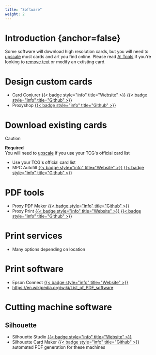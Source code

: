 ```yaml
---
title: "Software"
weight: 2
---
```

# Introduction {anchor=false}
Some software will download high resolution cards, but you will need to [upscale](/ai-tools/#upscale) most cards and art you find online. Please read [AI Tools](/ai-tools/) if you're looking to [remove text](/ai-tools/#remove-text) or modify an extisting card.

# Design custom cards

- Card Conjurer [{{< badge style="info" title="Website" >}}](https://cardconjurer.com/) [{{< badge style="info" title="Github" >}}](https://github.com/joshbirnholz/cardconjurer)
- Proxyshop [{{< badge style="info" title="Github" >}}](https://github.com/Investigamer/Proxyshop)

# Download existing cards
> [!CAUTION]
> **Required**  
> You will need to [upscale](/ai-tools/#upscale) if you use your TCG's official card list
- Use your TCG's official card list
- MPC Autofill [{{< badge style="info" title="Website" >}}](https://mpcfill.com/) [{{< badge style="info" title="Github" >}}](https://github.com/chilli-axe/mpc-autofill)

# PDF tools
- Proxy PDF Maker [{{< badge style="info" title="Github" >}}](https://github.com/Malacath-92/Proxy-PDF-Maker)
- Proxy Print [{{< badge style="info" title="Website" >}}](https://proxyprint.taxiera.net/) [{{< badge style="info" title="Github" >}}](https://github.com/alex-taxiera/proxy-print)

# Print services
- Many options depending on location

# Print software
- Epson Connect [{{< badge style="info" title="Website" >}}](https://epson.com/support/epson-connect-downloads)
- https://en.wikipedia.org/wiki/List_of_PDF_software

# Cutting machine software

## Silhouette
- Silhouette Studio [{{< badge style="info" title="Website" >}}](https://www.silhouetteamerica.com/silhouette-studio)
- Silhouette Card Maker [{{< badge style="info" title="Github" >}}](https://github.com/Alan-Cha/silhouette-card-maker) automated PDF generation for these machines